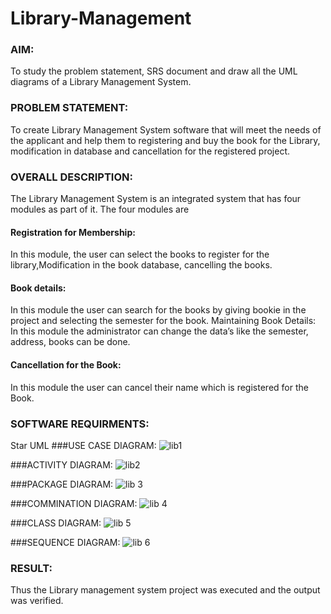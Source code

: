 # Library-Management
### AIM:
To study the problem statement, SRS document and draw all the UML diagrams of a Library Management System.
### PROBLEM STATEMENT:
To create Library Management System software that will meet the needs of the applicant
and help them to registering and buy the book for the Library, modification in database and
cancellation for the registered project.
### OVERALL DESCRIPTION:
The Library Management System is an integrated system that has four modules as part of
it. The four modules are
#### Registration for Membership:
In this module, the user can select the books to register for the library,Modification in the book
database, cancelling the books.
#### Book details:
In this module the user can search for the books by giving bookie in the project and selecting
the semester for the book.
Maintaining Book Details:
In this module the administrator can change the data’s like the semester, address, books can be
done.
#### Cancellation for the Book:
In this module the user can cancel their name which is registered for the Book.
### SOFTWARE REQUIRMENTS:
Star UML
###USE CASE DIAGRAM:
![lib1](https://github.com/praveenck23009864/Library-Management/assets/141472050/c8ef7483-fb44-4f4d-94f5-81b43913580f)

###ACTIVITY DIAGRAM:
![lib2](https://github.com/praveenck23009864/Library-Management/assets/141472050/c9524200-88cc-496e-ac67-6e21f2c21c9d)

###PACKAGE DIAGRAM:
![lib 3](https://github.com/praveenck23009864/Library-Management/assets/141472050/50457da4-aca1-4629-84d0-1236dff98322)

###COMMINATION DIAGRAM:
![lib 4](https://github.com/praveenck23009864/Library-Management/assets/141472050/dfe0515d-61a6-4bf0-95c8-869e339f737a)

###CLASS DIAGRAM:
![lib 5](https://github.com/praveenck23009864/Library-Management/assets/141472050/c0fc69c1-8d1e-46c9-bf9a-868c6ecbaf0c)

###SEQUENCE DIAGRAM:
![lib 6](https://github.com/praveenck23009864/Library-Management/assets/141472050/83256bba-9f4b-4c6f-82f3-069066319ebb)

### RESULT:
Thus the Library management system project was executed and the output was verified.
